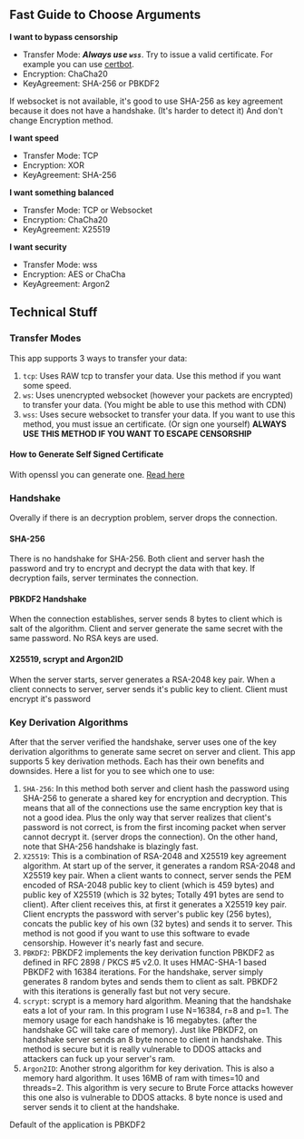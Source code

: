 ## Fast Guide to Choose Arguments
**I want to bypass censorship**
* Transfer Mode: ***Always use `wss`***. Try to issue a valid certificate. For example you can use [certbot](https://certbot.eff.org/).
* Encryption: ChaCha20
* KeyAgreement: SHA-256 or PBKDF2

If websocket is not available, it's good to use SHA-256 as key agreement because it does not have a handshake. (It's harder to detect it) And don't change Encryption method.

**I want speed**
* Transfer Mode: TCP
* Encryption: XOR
* KeyAgreement: SHA-256

**I want something balanced**
* Transfer Mode: TCP or Websocket
* Encryption: ChaCha20
* KeyAgreement: X25519

**I want security**
* Transfer Mode: wss
* Encryption: AES or ChaCha
* KeyAgreement: Argon2
## Technical Stuff
### Transfer Modes
This app supports 3 ways to transfer your data:
1. `tcp`: Uses RAW tcp to transfer your data. Use this method if you want some speed.
2. `ws`: Uses unencrypted websocket (however your packets are encrypted) to transfer your data. (You might be able to use this method with CDN)
3. `wss`: Uses secure websocket to transfer your data. If you want to use this method, you must issue an certificate. (Or sign one yourself) **ALWAYS USE THIS METHOD IF YOU WANT TO ESCAPE CENSORSHIP**
#### How to Generate Self Signed Certificate
With openssl you can generate one. [Read here](https://stackoverflow.com/questions/10175812/how-to-create-a-self-signed-certificate-with-openssl)
### Handshake
Overally if there is an decryption problem, server drops the connection.
#### SHA-256
There is no handshake for SHA-256. Both client and server hash the password and try to encrypt and decrypt the data with that key. If decryption fails, server terminates the connection.
#### PBKDF2 Handshake
When the connection establishes, server sends 8 bytes to client which is salt of the algorithm. Client and server generate the same secret with the same password. No RSA keys are used.
#### X25519, scrypt and Argon2ID
When the server starts, server generates a RSA-2048 key pair. When a client connects to server, server sends it's public key to client. Client must encrypt it's password 
### Key Derivation Algorithms
After that the server verified the handshake, server uses one of the key derivation algorithms to generate same secret on server and client.
This app supports 5 key derivation methods. Each has their own benefits and downsides. Here a list for you to see which one to use:
1. `SHA-256`: In this method both server and client hash the password using SHA-256 to generate a shared key for encryption and decryption. This means that all of the connections use the same encryption key that is not a good idea. Plus the only way that server realizes that client's password is not correct, is from the first incoming packet when server cannot decrypt it. (server drops the connection). On the other hand, note that SHA-256 handshake is blazingly fast.
2. `X25519`: This is a combination of RSA-2048 and X25519 key agreement algorithm. At start up of the server, it generates a random RSA-2048 and X25519 key pair. When a client wants to connect, server sends the PEM encoded of RSA-2048 public key to client (which is 459 bytes) and public key of X25519 (which is 32 bytes; Totally 491 bytes are send to client). After client receives this, at first it generates a X25519 key pair. Client encrypts the password with server's public key (256 bytes), concats the public key of his own (32 bytes) and sends it to server. This method is not good if you want to use this software to evade censorship. However it's nearly fast and secure.
3. `PBKDF2`: PBKDF2 implements the key derivation function PBKDF2 as defined in RFC 2898 / PKCS #5 v2.0. It uses HMAC-SHA-1 based PBKDF2 with 16384 iterations. For the handshake, server simply generates 8 random bytes and sends them to client as salt. PBKDF2 with this iterations is generally fast but not very secure.
4. `scrypt`: scrypt is a memory hard algorithm. Meaning that the handshake eats a lot of your ram. In this program I use N=16384, r=8 and p=1. The memory usage for each handshake is 16 megabytes. (after the handshake GC will take care of memory). Just like PBKDF2, on handshake server sends an 8 byte nonce to client in handshake. This method is secure but it is really vulnerable to DDOS attacks and attackers can fuck up your server's ram.
5. `Argon2ID`: Another strong algorithm for key derivation. This is also a memory hard algorithm. It uses 16MB of ram with times=10 and threads=2. This algorithm is very secure to Brute Force attacks however this one also is vulnerable to DDOS attacks. 8 byte nonce is used and server sends it to client at the handshake.

Default of the application is PBKDF2
